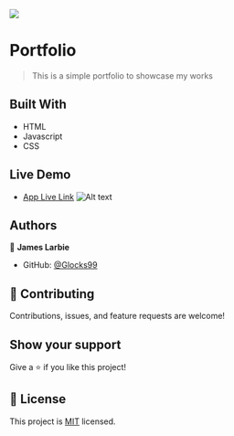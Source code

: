 ![](https://img.shields.io/badge/James-Larbie-blue)

# Portfolio

> This is a simple portfolio to showcase my works

## Built With

- HTML
- Javascript
- CSS

## Live Demo

- [App Live Link]()
  ![Alt text](./screenshot.png "portfolio preview")

## Authors

👤 **James Larbie**

- GitHub: [@Glocks99](https://github.com/Glocks99)

## 🤝 Contributing

Contributions, issues, and feature requests are welcome!

## Show your support

Give a ⭐️ if you like this project!

## 📝 License

This project is [MIT](./LICENSE) licensed.
